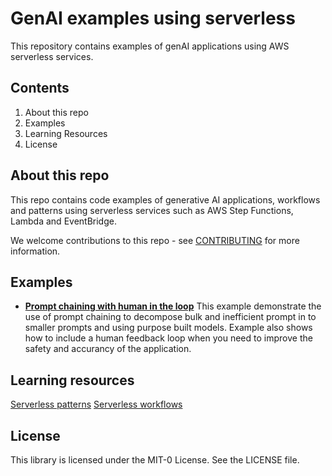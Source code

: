 # GenAI examples using serverless

This repository contains examples of genAI applications using AWS serverless services.

## Contents

1. About this repo    
2. Examples
3. Learning Resources
4. License

## About this repo

This repo contains code examples of generative AI applications, workflows and patterns using serverless services such as AWS Step Functions, Lambda and EventBridge.

We welcome contributions to this repo - see [CONTRIBUTING](CONTRIBUTING.md#security-issue-notifications) for more information.

## Examples
- [**Prompt chaining with human in the loop**](./prompt-chaining-with-stepfunctions/README.md)
This example demonstrate the use of prompt chaining to decompose bulk and inefficient prompt in to smaller prompts and using purpose built models. Example also shows how to include a human feedback loop when you need to improve the safety and accurancy of the application. 

## Learning resources
[Serverless patterns](https://serverlessland.com/patterns)
[Serverless workflows](https://serverlessland.com/workflows)

## License

This library is licensed under the MIT-0 License. See the LICENSE file.

